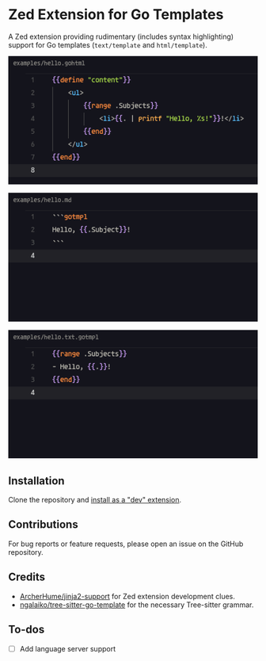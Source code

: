 # Zed Extension for Go Templates

A Zed extension providing rudimentary (includes syntax highlighting) support for Go templates (`text/template` and `html/template`).

![](examples/hello.gohtml.png)

![](examples/hello.md.png)

![](examples/hello.txt.gotmpl.png)

## Installation

Clone the repository and [install as a "dev" extension](https://zed.dev/docs/extensions/developing-extensions#developing-an-extension-locally).

## Contributions

For bug reports or feature requests, please open an issue on the GitHub repository.

## Credits

- [ArcherHume/jinja2-support](https://github.com/ArcherHume/jinja2-support) for Zed extension development clues.
- [ngalaiko/tree-sitter-go-template](https://github.com/ngalaiko/tree-sitter-go-template) for the necessary Tree-sitter grammar.

## To-dos

- [ ] Add language server support
